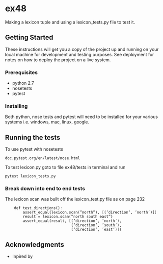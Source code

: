 # ex48

Making a lexicon tuple and using a lexicon_tests.py file to test it.

## Getting Started

These instructions will get you a copy of the project up and running on your local machine for development and testing purposes. See deployment for notes on how to deploy the project on a live system.

### Prerequisites

- python 2.7 
- nosetests 
- pytest

### Installing

Both python, nose tests and pytest will need to be installed for your various systems i.e. windows, mac, linux, google.

## Running the tests

To use pytest with nosetests

```
doc.pytest.org/en/latest/nose.html
```
To test lexicon.py goto to file ex48/tests in terminal and run

```
pytest lexicon_tests.py
```


### Break down into end to end tests

The lexicon scan was built off the lexicon_test.py file as on page 232

```
    def test_directions():
        assert_equal(lexicon.scan(”north”), [(’direction’, ’north’)])
        result = lexicon.scan(”north south east”)
        assert_equal(result, [(’direction’, ’north’),
                              (’direction’, ’south’),
                              (’direction’, ’east’)])

```
## Acknowledgments

* Inpired by 

